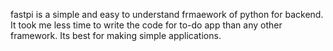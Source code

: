 fastpi is a simple and easy to understand frmaework of python for backend. 
It took me less time to write the code for to-do app than any other framework. 
Its best for making simple applications.
